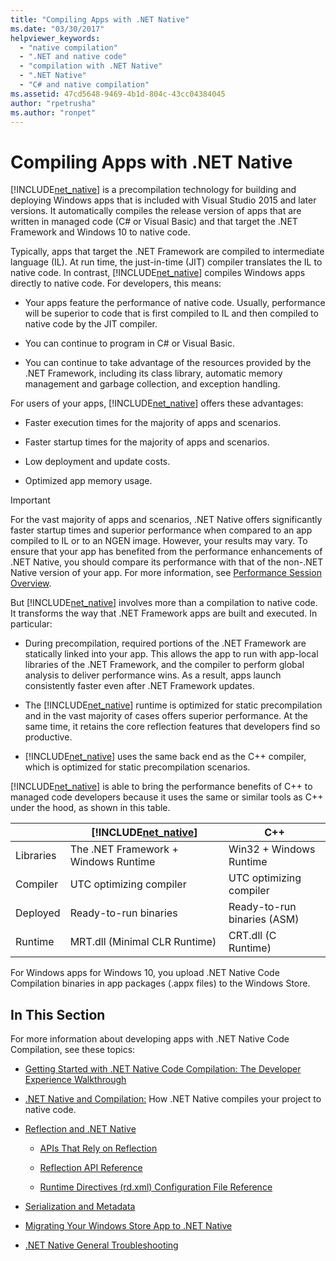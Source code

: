 ```yaml
---
title: "Compiling Apps with .NET Native"
ms.date: "03/30/2017"
helpviewer_keywords: 
  - "native compilation"
  - ".NET and native code"
  - "compilation with .NET Native"
  - ".NET Native"
  - "C# and native compilation"
ms.assetid: 47cd5648-9469-4b1d-804c-43cc04384045
author: "rpetrusha"
ms.author: "ronpet"
---
```

# Compiling Apps with .NET Native
[!INCLUDE[net_native](../../../includes/net-native-md.md)] is a precompilation technology for building and deploying Windows apps that is included with Visual Studio 2015 and later versions. It automatically compiles the release version of apps that are written in managed code (C# or Visual Basic) and that target the .NET Framework and Windows 10 to native code.  
  
 Typically, apps that target the .NET Framework are compiled to intermediate language (IL). At run time, the just-in-time (JIT) compiler translates the IL to native code. In contrast, [!INCLUDE[net_native](../../../includes/net-native-md.md)] compiles Windows apps directly to native code. For developers, this means:  
  
-   Your apps feature the performance of native code. Usually, performance will be superior to code that is first compiled to IL and then compiled to native code by the JIT compiler. 
  
-   You can continue to program in C# or Visual Basic.  
  
-   You can continue to take advantage of the resources provided by the .NET Framework, including its class library, automatic memory management and garbage collection, and exception handling.  
  
 For users of your apps, [!INCLUDE[net_native](../../../includes/net-native-md.md)] offers these advantages:  
  
-   Faster execution times for the majority of apps and scenarios.
  
-   Faster startup times for the majority of apps and scenarios. 
  
-   Low deployment and update costs.  
  
-   Optimized app memory usage.  

> [!IMPORTANT]
> For the vast majority of apps and scenarios, .NET Native offers significantly faster startup times and superior performance when compared to an app compiled to IL or to an NGEN image. However, your results may vary. To ensure that your app has benefited from the performance enhancements of .NET Native, you should compare its performance with that of the non-.NET Native version of your app. For more information, see [Performance Session Overview](https://docs.microsoft.com/visualstudio/profiling/performance-session-overview).
 
But [!INCLUDE[net_native](../../../includes/net-native-md.md)] involves more than a compilation to native code. It transforms the way that .NET Framework apps are built and executed. In particular:  
  
-   During precompilation, required portions of the .NET Framework are statically linked into your app. This allows the app to run with app-local libraries of the .NET Framework, and the compiler to perform global analysis to deliver performance wins. As a result, apps launch consistently faster even after .NET Framework updates.  
  
-   The [!INCLUDE[net_native](../../../includes/net-native-md.md)] runtime is optimized for static precompilation and in the vast majority of cases offers superior performance. At the same time, it retains the core reflection features that developers find so productive.  
  
-   [!INCLUDE[net_native](../../../includes/net-native-md.md)] uses the same back end as the C++ compiler, which is optimized for static precompilation scenarios.  
  
 [!INCLUDE[net_native](../../../includes/net-native-md.md)] is able to bring the performance benefits of C++ to managed code developers because it uses the same or similar tools as C++ under the hood, as shown in this table.  
  
||[!INCLUDE[net_native](../../../includes/net-native-md.md)]|C++|  
|-|----------------------------------------------------------------|-----------|  
|Libraries|The .NET Framework + Windows Runtime|Win32 + Windows Runtime|  
|Compiler|UTC optimizing compiler|UTC optimizing compiler|  
|Deployed|Ready-to-run binaries|Ready-to-run binaries (ASM)|  
|Runtime|MRT.dll (Minimal CLR Runtime)|CRT.dll (C Runtime)|  
  
 For Windows apps for Windows 10, you upload .NET Native Code Compilation binaries in app packages (.appx files) to the Windows Store.  
  
## In This Section  
 For more information about developing apps with .NET Native Code Compilation, see these topics:  
  
-   [Getting Started with .NET Native Code Compilation: The Developer Experience Walkthrough](../../../docs/framework/net-native/getting-started-with-net-native.md)  
  
-   [.NET Native and Compilation:](../../../docs/framework/net-native/net-native-and-compilation.md) How .NET Native compiles your project to native code.  
  
-   [Reflection and .NET Native](../../../docs/framework/net-native/reflection-and-net-native.md)  
  
    -   [APIs That Rely on Reflection](../../../docs/framework/net-native/apis-that-rely-on-reflection.md)  
  
    -   [Reflection API Reference](../../../docs/framework/net-native/net-native-reflection-api-reference.md)  
  
    -   [Runtime Directives (rd.xml) Configuration File Reference](../../../docs/framework/net-native/runtime-directives-rd-xml-configuration-file-reference.md)  
  
-   [Serialization and Metadata](../../../docs/framework/net-native/serialization-and-metadata.md)  
  
-   [Migrating Your Windows Store App to .NET Native](../../../docs/framework/net-native/migrating-your-windows-store-app-to-net-native.md)  
  
-   [.NET Native General Troubleshooting](../../../docs/framework/net-native/net-native-general-troubleshooting.md)

